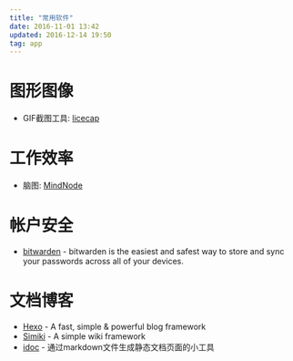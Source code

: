 ```yaml
---
title: "常用软件"
date: 2016-11-01 13:42
updated: 2016-12-14 19:50
tag: app
---
```


# 图形图像

- GIF截图工具: [licecap](http://www.cockos.com/licecap/)


# 工作效率

- 脑图: [MindNode](http://mindnode.com/)

# 帐户安全

- [bitwarden](https://bitwarden.com/) - bitwarden is the easiest and safest way to store and sync your passwords across all of your devices.

# 文档博客

- [Hexo](https://hexo.io/) - A fast, simple & powerful blog framework
- [Simiki](http://simiki.org/) - A simple wiki framework
- [idoc](http://jaywcjlove.github.io/idoc/index.html) - 通过markdown文件生成静态文档页面的小工具